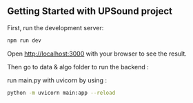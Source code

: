 ## Getting Started with UPSound project

First, run the development server:

```bash
npm run dev
```

Open [http://localhost:3000](http://localhost:3000) with your browser to see the result.


Then go to data & algo folder to run the backend :

run main.py with uvicorn by using :

```bash
python -m uvicorn main:app --reload
```
